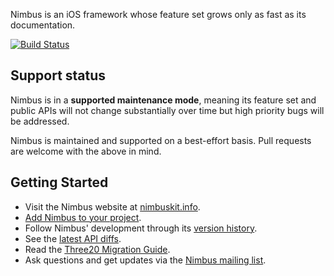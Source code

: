 Nimbus is an iOS framework whose feature set grows only as fast as its documentation.

[![Build Status](https://travis-ci.org/jverkoey/nimbus.svg)](https://travis-ci.org/jverkoey/nimbus)

Support status
--------------

Nimbus is in a **supported maintenance mode**, meaning its feature set and public APIs will not change
substantially over time but high priority bugs will be addressed.

Nimbus is maintained and supported on a best-effort basis. Pull requests are welcome with the above in
mind.

Getting Started
---------------

- Visit the Nimbus website at [nimbuskit.info](http://nimbuskit.info).
- [Add Nimbus to your project](http://wiki.nimbuskit.info/Add-Nimbus-to-your-project).
- Follow Nimbus' development through its [version history](http://docs.nimbuskit.info/group___version-_history.html).
- See the [latest API diffs](http://docs.nimbuskit.info/group___version-9-3.html).
- Read the [Three20 Migration Guide](http://docs.nimbuskit.info/group___three20-_migration-_guide.html).
- Ask questions and get updates via the [Nimbus mailing list](http://groups.google.com/group/nimbusios).
